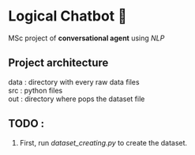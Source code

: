 # Logical Chatbot 💬
MSc project of **conversational agent** using *NLP*

## Project architecture
data : directory with every raw data files </br>
src : python files </br>
out : directory where pops the dataset file

## TODO :
1. First, run *dataset_creating.py* to create the dataset.
